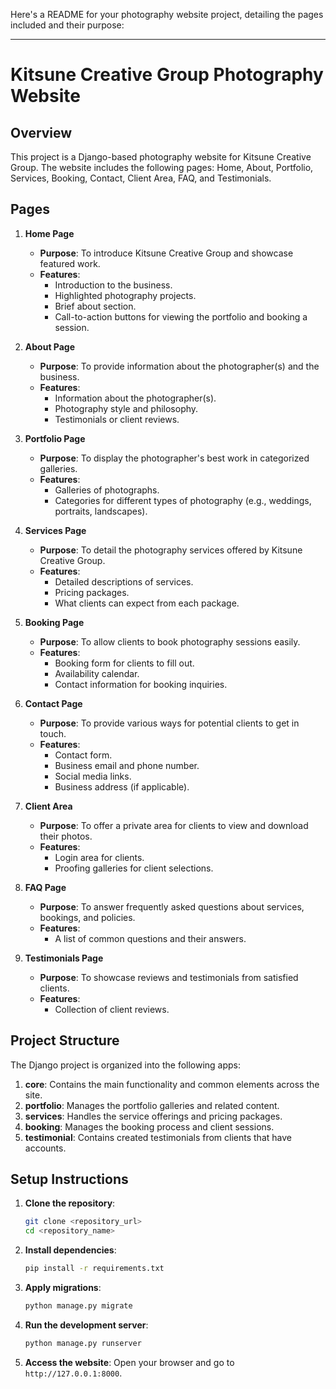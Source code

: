 Here's a README for your photography website project, detailing the pages included and their purpose:

---

# Kitsune Creative Group Photography Website

## Overview

This project is a Django-based photography website for Kitsune Creative Group. The website includes the following pages: Home, About, Portfolio, Services, Booking, Contact, Client Area, FAQ, and Testimonials.

## Pages

1. **Home Page**
   - **Purpose**: To introduce Kitsune Creative Group and showcase featured work.
   - **Features**:
     - Introduction to the business.
     - Highlighted photography projects.
     - Brief about section.
     - Call-to-action buttons for viewing the portfolio and booking a session.

2. **About Page**
   - **Purpose**: To provide information about the photographer(s) and the business.
   - **Features**:
     - Information about the photographer(s).
     - Photography style and philosophy.
     - Testimonials or client reviews.

3. **Portfolio Page**
   - **Purpose**: To display the photographer's best work in categorized galleries.
   - **Features**:
     - Galleries of photographs.
     - Categories for different types of photography (e.g., weddings, portraits, landscapes).

4. **Services Page**
   - **Purpose**: To detail the photography services offered by Kitsune Creative Group.
   - **Features**:
     - Detailed descriptions of services.
     - Pricing packages.
     - What clients can expect from each package.

5. **Booking Page**
   - **Purpose**: To allow clients to book photography sessions easily.
   - **Features**:
     - Booking form for clients to fill out.
     - Availability calendar.
     - Contact information for booking inquiries.

6. **Contact Page**
   - **Purpose**: To provide various ways for potential clients to get in touch.
   - **Features**:
     - Contact form.
     - Business email and phone number.
     - Social media links.
     - Business address (if applicable).

7. **Client Area**
   - **Purpose**: To offer a private area for clients to view and download their photos.
   - **Features**:
     - Login area for clients.
     - Proofing galleries for client selections.

8. **FAQ Page**
   - **Purpose**: To answer frequently asked questions about services, bookings, and policies.
   - **Features**:
     - A list of common questions and their answers.

9. **Testimonials Page**
   - **Purpose**: To showcase reviews and testimonials from satisfied clients.
   - **Features**:
     - Collection of client reviews.

## Project Structure

The Django project is organized into the following apps:

1. **core**: Contains the main functionality and common elements across the site.
2. **portfolio**: Manages the portfolio galleries and related content.
3. **services**: Handles the service offerings and pricing packages.
4. **booking**: Manages the booking process and client sessions.
5. **testimonial**: Contains created testimonials from clients that have accounts.

## Setup Instructions

1. **Clone the repository**:
   ```bash
   git clone <repository_url>
   cd <repository_name>
   ```

2. **Install dependencies**:
   ```bash
   pip install -r requirements.txt
   ```

3. **Apply migrations**:
   ```bash
   python manage.py migrate
   ```

4. **Run the development server**:
   ```bash
   python manage.py runserver
   ```

5. **Access the website**:
   Open your browser and go to `http://127.0.0.1:8000`.


